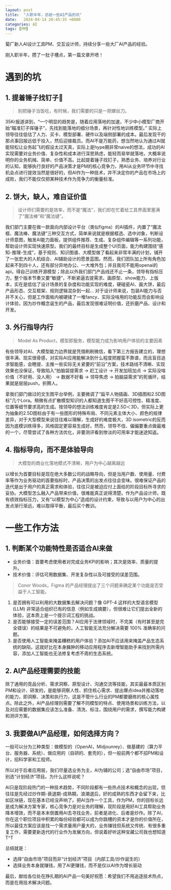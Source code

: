 ```yaml
---
layout: post
title:  "入职半年，总结一些AI产品的坑"
date:   2024-04-14 20:45:35 +0800
categories: AI
tags: [PM]
---
```


菊厂新人AI设计工具PM、交互设计师，持续分享一些大厂AI产品的经验。

刚入职半年，攒了一肚子槽点，第一篇文章开喷！

# 遇到的坑
## 1. 提着锤子找钉子🔨
> 别把锤子当饭吃，有时候，我们需要的只是一把螺丝刀。

35Kr报道讲到，“一个明显的趋势是，随着应用落地的加速，不少中小模型厂商开始“瞄准钉子挥锤子”，先找到能落地的细分场景，再针对性地训练模型。” <!--more-->实际上领导往往低估了人力、买卡、模型部署、硬件以及端侧部署的成本。最后发现干的那点事回报远低于投入，然后迎接裁员。而AI不是万能药，想当然地认为通过AI就能轻松让业务起飞的假设太过天真，实际上是hype期非常naive的想法，成功的AI实现需要对业务价值、复杂性和成本进行深思熟虑，能轻而易举就落地，大概率说明你的业务机械、简单、价值不高。比起提着锤子找钉子，熟悉业务、培养对行业的认知，能够执行良好的产品决策才是PM的核心竞争力，用AI从业务环节中寻找机会点进行提效当然是很好的，但AI作为一种技术，并不决定你的产品在市场上的成败，我们不能仅仅把某种技术作为竞争力的衡量标准。


## 2. 饼大，缺人，难自证价值
> 设计师们需要的是效率，而不是“魔法”，我们却在忙着给工具界面里塞满了“魔法棒”和“魔法键”。

我们部门主要在做一款面向内部设计平台（类似figma）的AI插件，内置了“魔法框、魔法棒、魔法键”三种交互方式，简单来说就是根据框选、选中对象，判断设计师意图，触发AI能力面板，提供组件推荐、生成、复杂组件编辑等一系列功能，帮助设计师实现快速原型。我们的最终目标是生成整个UI页面，能力构建围绕“感知-推理-生成”，基于规则、知识图谱、大模型做了看起来非常丰满的计划，铺开了一张宏大的人机结合、AI辅助设计的愿景蓝图。然而，我们团队加上所有角色加起来不到四十人，还有部分异地办公、一大堆外包；并且我司不能用openai的api，得自己训练开源模型；除此以外我们部门产品线还不止一条，领导有指标压力，整个版本节奏又要“敏捷”，不断紧逼去提需求、画原型、show能力、上版本，实在是低估了设计场景的复杂度和功能实现的难度，硬碰瓷AI、画大饼，最后产品形态、交互框架、规则逻辑混杂到一起... 对于设计师来说，包装AI能力与否并不关心，但是工作面板内被硬揉了一堆fancy、实际没啥用的功能反而会影响设计体验，因为炒作概念诞生的产品，最后发现很难证明价值，还折磨产品、设计和开发。


## 3. 外行指导内行
> Model As Product，模型即服务，模型能力成为影响用户体验的主要因素

有些领导对AI、大模型能力边界就是凭借刷刷微信，看下第三方报告建立的，理想很丰满、现实很骨感，对实际AI应用能解决到什么程度把握蛮不靠谱，而且盲目追求智能感，会瞎提、主推一些实际无关紧要的“前沿”方案，技术路线不清晰、实现效果也没保证，导致陷入“拍脑袋提需求 → 赶工设计 → 开发加班加点 → 实际没啥价值（不好用、没人用） → 数据不好看 → 领导焦虑 → 拍脑袋需求”的死循环，结果就是层层push，折腾人。

拿我们部门做过的文生图平台举例，主要微调了“扁平人物插画、3D插图和2.5D图标”几个Lora。稍微有点扩散模型知识的人都知道生图干不好高可控性、精准度、位置等细节要求高的生成。按领导的想法训练难度肯定是2.5D＜3D，但实际上更为抽象的2.5D图标由于有一些图形的特殊布局、不同元素主体大小、颜色的规律差异，对于大型模型来说往往难以理解，生成好的难度极大，3D isometric的反而因为底模训练得多，风格固定更容易生成好。然而，领导不信、偏偏要重点做最难的一个，尽管尝试了各种方法优化，非要测评看到惨淡的可用率才能迷途知返。


## 4. 指标导向，而不是体验导向
> 大模型的商业化落地模式不清晰，用户为中心越离越远

以增长为首要目标是现在绝大多数公司的战略导向，但是当用户数、使用量、付费率等作为业务驱动的首要指标时，产品决策的出发点往往会变味。很难保证产品的迭代是出于用户的真正需求和体验，往往只是被迫应付上面给的阶段目标所寻求的妥协。大模型怎么融入产品带来价值，很难能真正说得清楚。作为产品设计师，既有绩效指标压力，又有“以模型为中心”造成的设计约束，导致与以用户为中心的出发点渐行渐远，难以取得平衡，最后买个教训。



# 一些工作方法
## 1. 判断某个功能特性是否适合AI来做
- 业务价值：首要考虑使用者对完成业务KPI的影响；其次是效率、质量的提升。
- 技术价值：评估可用数据集、开发复杂性以及可接受的误差范围。

>Conor Woods，Figma 的产品经理提出了三个问题来确定某个功能是否受益于人工智能。
1. 是否拥有可以利用的大数据集去解决问题？像 GPT-4 这样的大型语言模型 (LLM) 非常适合组织已有的信息（例如生成摘要），但很难让它们提出全新的体验，这本质上是一个提示词工程的挑战。
2. 是否能够接受一定的误差范围？AI应用于法律领域时，不完美（有时甚至是完全错误）的结果是不可避免的，人工智能无法充分解决需要 100% 准确率的问题。
3. 是否使用人工智能来掩盖糟糕的用户体验？添加AI不应该用来掩盖产品生态系统的缺陷，这就好比在本身臃肿的移动应用程序去新增智能助手来找到所需内容，添加人工智能也无法修复考虑不周的生态系统。

## 2. AI产品经理需要的技能
除了通用的竞品分析、需求洞察、原型设计、沟通交流等技能，其实最最本质区别PM和设计、研发的，是能够洞察人性、抓住核心需求、提出爆点idea并推动落地的能力，即洞察、决策和执行力，这是不管什么行业的PM都要磨练的核心属性点。除此之外，AI产品经理则需要了解不同模型的特点、使用场景和训练方法，以及对应需要的数据集应该怎么准备、清洗、标注，围绕用户的需求，撰写能力构建和测评方案。

## 3. 我要做AI产品经理，如何选择方向？
一般可以分为三种类型：做模型的（OpenAI，Midjounrey）、做基建的（算力平台、服务器、系统）、做应用的（自研的、套壳的），但一般前两个都不招PM和设计，招科学家和工程师。

所以对于后者应用层，我们尽量选业务为主，AI为辅的公司；选“自由市场”项目，别选“计划经济”项目。为什么这样说呢？

AI只是现阶段热门的一种技术趋势，不同阶段都有一些热点技术和概念的出现，但往往是先经过炒作期-衰退期-成熟期，浪潮退后，好的成熟的东西才会留下来，比如区块链，现在基本已经没声响了。把AI当作一个工具，作为PM，你的目标长远是成为解决方案专家，核心竞争力是对业务的理解，现阶段是用好AI工具帮助业务降本增效，而不是本末倒置用AI去寻找业务，前者是进化、后者是炒作。除了AI，你在这个职位项目中积累的每份经验都可以成为你跳槽的资本才是你的价值所在，所以最佳方案应该是找一个需求量用户量大的，业务赚钱但系统又传统、有很多重复工作，需要更新迭代的行业作为发展方向，但说着好听这种宝藏公司我也想知道 T^T

总结就是：
- 选择“自由市场”项目而非“计划经济”项目（内部工具/炒作诞生的）
- 选择业务本身就赚钱，用了AI更赚钱，而不是仅以AI作为增长驱动

最后，献给各位处在挣扎期的AI产品一句美好祝愿：希望我们不用追逐技术热点，而是在用技术解决问题。